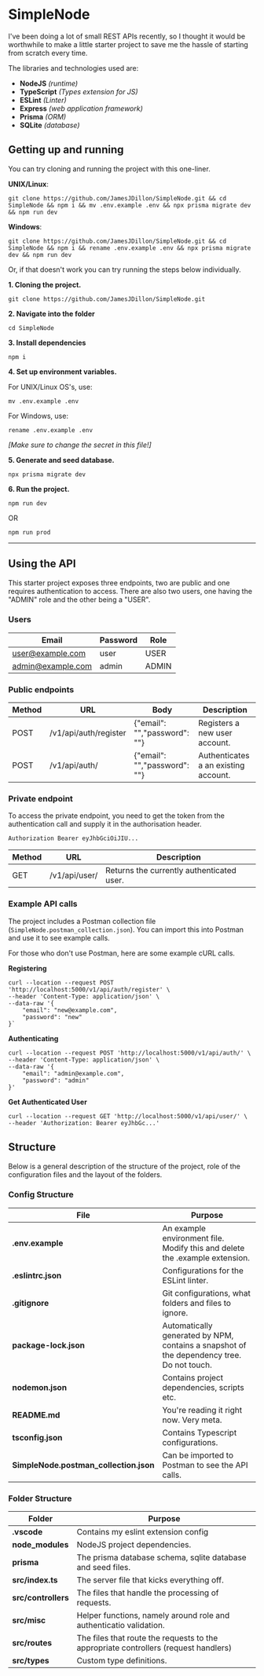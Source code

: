 # SimpleNode

I've been doing a lot of small REST APIs recently, so I thought it would be worthwhile to make a little starter project to save me the hassle of starting
from scratch every time.

The libraries and technologies used are:

* **NodeJS** *(runtime)*
* **TypeScript** *(Types extension for JS)*
* **ESLint** *(Linter)*
* **Express** *(web application framework)*
* **Prisma** *(ORM)*
* **SQLite** *(database)*

## Getting up and running

You can try cloning and running the project with this one-liner.

**UNIX/Linux**:

`git clone https://github.com/JamesJDillon/SimpleNode.git && cd SimpleNode && npm i && mv .env.example .env && npx prisma migrate dev && npm run dev`

**Windows**:

`git clone https://github.com/JamesJDillon/SimpleNode.git && cd SimpleNode && npm i && rename .env.example .env && npx prisma migrate dev && npm run dev`

Or, if that doesn't work you can try running the steps below individually.


**1. Cloning the project.**

`git clone https://github.com/JamesJDillon/SimpleNode.git`

**2. Navigate into the folder**

`cd SimpleNode`

**3. Install dependencies**

`npm i`

**4. Set up environment variables.**

For UNIX/Linux OS's, use:

`mv .env.example .env`

For Windows, use:

`rename .env.example .env`

*[Make sure to change the secret in this file!]*

**5. Generate and seed database.**

`npx prisma migrate dev`


**6. Run the project.**

`npm run dev`

OR

`npm run prod`

---

## Using the API

This starter project exposes three endpoints, two are public and one requires authentication to access. There are also two users, one having the "ADMIN" role and the other being a "USER". 

### Users

| Email      | Password     | Role     |
| ----------- | ----------- | ----------- |
| user@example.com | user | USER |
| admin@example.com | admin | ADMIN |

### Public endpoints

| Method      | URL     | Body     | Description     |
| ----------- | ----------- | ----------- | ----------- |
| POST | /v1/api/auth/register | {"email": "","password": ""} | Registers a new user account. |
| POST | /v1/api/auth/ | {"email": "","password": ""} | Authenticates a an existing account. |

### Private endpoint

To access the private endpoint, you need to get the token from the authentication call and supply it in the authorisation header. 

`Authorization Bearer eyJhbGciOiJIU...`

| Method      | URL     | Description     |
| ----------- | ----------- | ----------- |
| GET | /v1/api/user/ | Returns the currently authenticated user. |

### Example API calls

The project includes a Postman collection file (`SimpleNode.postman_collection.json`). You can import this into Postman and use it to see example calls.

For those who don't use Postman, here are some example cURL calls.

**Registering**

    curl --location --request POST 'http://localhost:5000/v1/api/auth/register' \
    --header 'Content-Type: application/json' \
    --data-raw '{
        "email": "new@example.com",
        "password": "new"
    }`

**Authenticating**

    curl --location --request POST 'http://localhost:5000/v1/api/auth/' \
    --header 'Content-Type: application/json' \
    --data-raw '{
        "email": "admin@example.com",
        "password": "admin"
    }'

**Get Authenticated User**

    curl --location --request GET 'http://localhost:5000/v1/api/user/' \
    --header 'Authorization: Bearer eyJhbGc...'


## Structure

Below is a general description of the structure of the project, role of the configuration files and the layout of the folders.


### Config Structure

| File      | Purpose     |
| ----------- | ----------- |
| **.env.example** | An example environment file. Modify this and delete the .example extension. |
| **.eslintrc.json** | Configurations for the ESLint linter. |
| **.gitignore** | Git configurations, what folders and files to ignore.  |
| **package-lock.json** | Automatically generated by NPM, contains a snapshot of the dependency tree. Do not touch. |
| **nodemon.json** | Contains project dependencies, scripts etc. |
| **README.md** | You're reading it right now. Very meta. |
| **tsconfig.json** | Contains Typescript configurations. |
| **SimpleNode.postman_collection.json** | Can be imported to Postman to see the API calls. |


### Folder Structure

| Folder      | Purpose     |
| ----------- | ----------- |
| **.vscode**   | Contains my eslint extension config      |
| **node_modules**   | NodeJS project dependencies.        |
| **prisma** | The prisma database schema, sqlite database and seed files. |
| **src/index.ts** | The server file that kicks everything off.
| **src/controllers** | The files that handle the processing of requests. |
| **src/misc** | Helper functions, namely around role and authenticatio validation. |
| **src/routes** | The files that route the requests to the appropriate controllers (request handlers) |
| **src/types** | Custom type definitions. |


